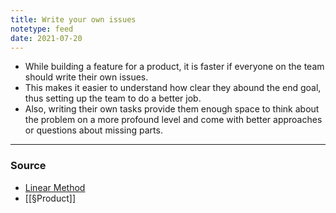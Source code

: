 ```yaml
---
title: Write your own issues
notetype: feed
date: 2021-07-20
---
```


- While building a feature for a product, it is faster if everyone on the team should write their own issues. 
- This makes it easier to understand how clear they abound the end goal, thus setting up the team to do a better job.
- Also, writing their own tasks provide them enough space to think about the problem on a more profound level and come with better approaches or questions about missing parts. 

---

### Source 
- [Linear Method](https://linear.app/method)
- [[§Product]]